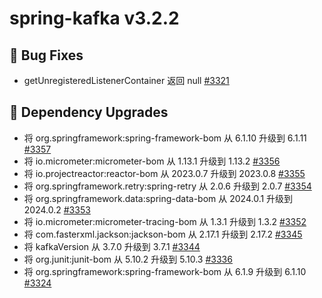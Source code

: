 # spring-kafka v3.2.2

## 🐞 Bug Fixes
- getUnregisteredListenerContainer 返回 null [#3321](https://github.com/spring-projects/spring-kafka/issues/3321)

## 🔨 Dependency Upgrades
- 将 org.springframework:spring-framework-bom 从 6.1.10 升级到 6.1.11 [#3357](https://github.com/spring-projects/spring-kafka/pull/3357)
- 将 io.micrometer:micrometer-bom 从 1.13.1 升级到 1.13.2 [#3356](https://github.com/spring-projects/spring-kafka/pull/3356)
- 将 io.projectreactor:reactor-bom 从 2023.0.7 升级到 2023.0.8 [#3355](https://github.com/spring-projects/spring-kafka/pull/3355)
- 将 org.springframework.retry:spring-retry 从 2.0.6 升级到 2.0.7 [#3354](https://github.com/spring-projects/spring-kafka/pull/3354)
- 将 org.springframework.data:spring-data-bom 从 2024.0.1 升级到 2024.0.2 [#3353](https://github.com/spring-projects/spring-kafka/pull/3353)
- 将 io.micrometer:micrometer-tracing-bom 从 1.3.1 升级到 1.3.2 [#3352](https://github.com/spring-projects/spring-kafka/pull/3352)
- 将 com.fasterxml.jackson:jackson-bom 从 2.17.1 升级到 2.17.2 [#3345](https://github.com/spring-projects/spring-kafka/pull/3345)
- 将 kafkaVersion 从 3.7.0 升级到 3.7.1 [#3344](https://github.com/spring-projects/spring-kafka/pull/3344)
- 将 org.junit:junit-bom 从 5.10.2 升级到 5.10.3 [#3336](https://github.com/spring-projects/spring-kafka/pull/3336)
- 将 org.springframework:spring-framework-bom 从 6.1.9 升级到 6.1.10 [#3324](https://github.com/spring-projects/spring-kafka/pull/3324)
```